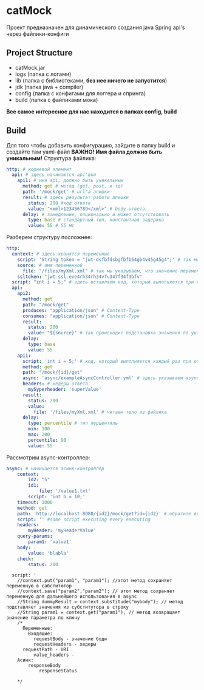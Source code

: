 # catMock
Проект предназначен для динамического создания java Spring api's через файлики-конфиги
## Project Structure
- catMock.jar
- logs (папка с логами)
- lib (папка с библиотеками, **без нее ничего не запустится**)
- jdk (папка java + compiler)
- config (папка с конфигами для логгера и спринга)
- build (папка с файликами мока)

**Все самое интересное для нас находится в папках config, build**
## Build
Для того чтобы добавить конфигурацию, зайдите в папку build и создайте там yaml-файл 
**ВАЖНО! Имя файла должно быть уникальным!**
Структура файлика:
```yaml
http: # корневой элемент
  api: # здесь начинаются api'шки
    api1: # имя api, должно быть уникальным
      method: get # метод (get, post, и тд)
      path: '/mock/get' # url'а апишки
      result: # здесь результат работы апишки
        status: 200 #код ответа
        value: "<xml>123456789</xml>" # body ответа
      delay: # замедление, опционально и может отсутствовать
        type: base # стандартный тип, константная задержка
        value: 55 # 55 мс
```

Разберем структуру посложнее:

```yaml
http:
  context: # здесь хранятся переменные
    script: 'String token = "jwt-dsfbfdsbgfbfb54gb4v45g45g4";' # так мы можем вставлять кодом переменные
    source: # имя переменной
      file: "/files/myXml.xml" # так мы указываем, что значение переменной находится в файле по указанному пути (относительно текущего файла) 
    ssltoken: "jwt-ssl-eve4rh34rh34vfu347f34f3bfv"
  script: "int i = 5;" # здесь вставляем код, который выполняется при инициализации контроллера
  api:
    api2:
      method: get
      path: "/mock/get"
      produces: "application/json" # Content-Type
      consumes: "application/json" # Content-Type
      result:
        status: 200
        value: "${source}" # так происходит подстановка значения по указанному имени (может содержаться и в файлике) 
      delay:
        type: base
        value: 55
    api1:
      script: 'int i = 5;' # код, который выполняется каждый раз при обработке нового запроса
      method: get
      path: "/mock/{id}/get"
      async: 'async/exampleAsyncController.yml' # здесь указываем async-response (http-запрос, выполняемый после обработки входящего запроса) , путь указывается относителньо текущего файла
      headers: # хедеры ответа
        mySyperheader: 'superValue'
      result:
        status: 200
        value:
          file: '/files/myXml.xml' # читаем тело из файлика
      delay:
        type: percentile # тип перцентиль
        min: 100
        max: 200
        percentile: 90
        value: 55
```

Рассмотрим async-контроллер:
```yaml
async: # начинается асинк-контроллер
    context:
        id2: "5"
        id1:
            file: '/value1.txt'
        script: 'int b = 10;'
    timeout: 1000
    method: get
    path: 'http://localhost:8080/{id2}/mock/get?id={id2}' # обратите внимание,  {name} замещаются значениями переменных
    script: '' #some script executing every executing
    headers:
        myHeader: 'myHeaderValue'
    query-params:
        param1: 'value1'
    body:
        value: 'blabla'
    check:
        status: 200
```


      script: '
        //context.put("param1", "param1"); //этот метод сохраняет переменную в сабститютор
        //context.save("param2","param2"); // этот метод сохраняет переменную для дальнейшего использования в async
        //String dummyResult = context.substitude("mybody"); // метод подставляет значения из субститутора в строку
        //String param1 = context.get("param1"); // метод возвращает значение параметра по ключу
        /*
          Переменные:
            Входящие:
              requestBody - значение боди
              requestHeaders - хедеры
	      requestPath - URI
              value_headers -
		Асинк:
	        responseBody
                responseStatus
                
        */


